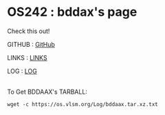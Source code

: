 ---
---

# OS242 : bddax's page

Check this out!


GITHUB : [GitHub](https://github.com/bddaax/os242/)

LINKS : [LINKS](https://github.com/bddaax/os242/blob/master/links.md)

LOG : [LOG](https://bddaax.github.io/os242/TXT/mylog.txt)


<br>
To Get BDDAAX's TARBALL:

```
wget -c https://os.vlsm.org/Log/bddaax.tar.xz.txt

```




